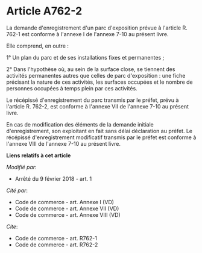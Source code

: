 # Article A762-2

La demande d'enregistrement d'un parc d'exposition prévue à l'article R. 762-1 est conforme à l'annexe I de l'annexe 7-10 au
présent livre.

Elle comprend, en outre :

1° Un plan du parc et de ses installations fixes et permanentes ;

2° Dans l'hypothèse où, au sein de la surface close, se tiennent des activités permanentes autres que celles de parc
d'exposition : une fiche précisant la nature de ces activités, les surfaces occupées et le nombre de personnes occupées à
temps plein par ces activités.

Le récépissé d'enregistrement du parc transmis par le préfet, prévu à l'article R. 762-2, est conforme à l'annexe VII de
l'annexe 7-10 au présent livre.

En cas de modification des éléments de la demande initiale d'enregistrement, son exploitant en fait sans délai déclaration au
préfet. Le récépissé d'enregistrement modificatif transmis par le préfet est conforme à l'annexe VIII de l'annexe 7-10 au
présent livre.

**Liens relatifs à cet article**

_Modifié par_:

  - Arrêté du 9 février 2018 - art. 1

_Cité par_:

  - Code de commerce - art. Annexe I (VD)
  - Code de commerce - art. Annexe VII (VD)
  - Code de commerce - art. Annexe VIII (VD)

_Cite_:

  - Code de commerce - art. R762-1
  - Code de commerce - art. R762-2
